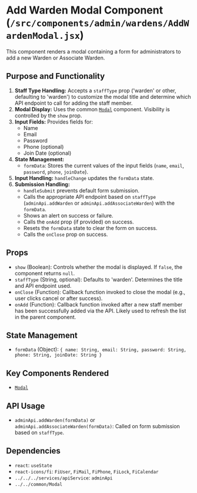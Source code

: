 # Add Warden Modal Component (`/src/components/admin/wardens/AddWardenModal.jsx`)

This component renders a modal containing a form for administrators to add a new Warden or Associate Warden.

## Purpose and Functionality

1.  **Staff Type Handling:** Accepts a `staffType` prop ('warden' or other, defaulting to 'warden') to customize the modal title and determine which API endpoint to call for adding the staff member.
2.  **Modal Display:** Uses the common [`Modal`](../../common/Modal.md) component. Visibility is controlled by the `show` prop.
3.  **Input Fields:** Provides fields for:
    - Name
    - Email
    - Password
    - Phone (optional)
    - Join Date (optional)
4.  **State Management:**
    - `formData`: Stores the current values of the input fields (`name`, `email`, `password`, `phone`, `joinDate`).
5.  **Input Handling:** `handleChange` updates the `formData` state.
6.  **Submission Handling:**
    - `handleSubmit` prevents default form submission.
    - Calls the appropriate API endpoint based on `staffType` (`adminApi.addWarden` or `adminApi.addAssociateWarden`) with the `formData`.
    - Shows an alert on success or failure.
    - Calls the `onAdd` prop (if provided) on success.
    - Resets the `formData` state to clear the form on success.
    - Calls the `onClose` prop on success.

## Props

- `show` (Boolean): Controls whether the modal is displayed. If `false`, the component returns `null`.
- `staffType` (String, optional): Defaults to 'warden'. Determines the title and API endpoint used.
- `onClose` (Function): Callback function invoked to close the modal (e.g., user clicks cancel or after success).
- `onAdd` (Function): Callback function invoked after a new staff member has been successfully added via the API. Likely used to refresh the list in the parent component.

## State Management

- `formData` (Object): `{ name: String, email: String, password: String, phone: String, joinDate: String }`

## Key Components Rendered

- [`Modal`](../../common/Modal.md)

## API Usage

- `adminApi.addWarden(formData)` or `adminApi.addAssociateWarden(formData)`: Called on form submission based on `staffType`.

## Dependencies

- `react`: `useState`
- `react-icons/fi`: `FiUser`, `FiMail`, `FiPhone`, `FiLock`, `FiCalendar`
- `../../../services/apiService`: `adminApi`
- `../../common/Modal`

